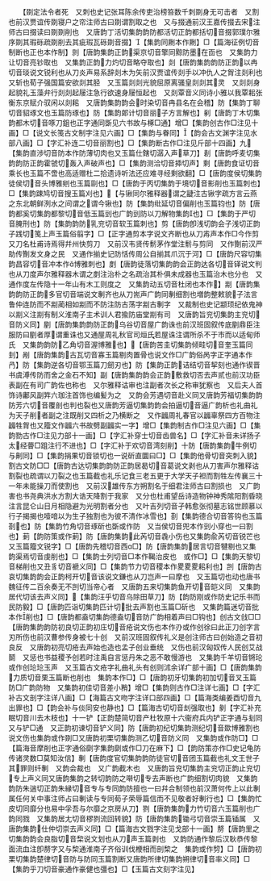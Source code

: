 <!-- { "loadSidebar": true } -->
　　【剟定法令者死　又刺也史记张耳陈余传吏治榜笞数千刺剟身无可击者　又割也前汉贾谊传剟寝户之帘注师古曰剟谓割取之也　又与掇通前汉王嘉传掇去宋注师古曰掇读曰剟剟削也　又唐韵丁活切集韵韵防都活切正韵都括切音掇郭璞尔雅序剟其瑕砾疏剟削去其疵瑕瓦砾剟音掇】【集韵同劂本作劂】□【篇海征例切音制断也正也本作制】剠【唐韵集韵正韵渠京切音擎同黥防墨在靣也　又集韵力让切音亮钞取也　又集韵正韵力灼切音略夺取也】剡【唐韵集韵韵防正韵以冉切音琰说文锐利也从刀炎声易系辞剡木为矢前汉贾谊传剡手以冲仇人之胷注剡利也　又斩也荀子强国篇安欲剡其胫　又玉篇剡剡光貌屈原离骚皇剡剡其灵　又剡剡身起貌礼玉藻弁行剡剡起屦注急行欲速身屦恒起也　又剡覃音义同诗小雅以我覃耜张衡东京赋介驭闲以剡耜　又唐韵集韵韵会时染切音冉县名在会稽】防【集韵丁聊切音貂琢文也玉篇防琢也】防【集韵郞计切音丽子方言解也】剢【唐韵丁木切集韵都木切音啄刀鉏也正字通同斲见六书故与椓□通】增□【集韵创古作□注见十画】□【说文长笺古文制字注见六画】□【集韵与眷同】【韵会古文渊字注见水部八画】□【字汇补连二切音丽割也】□【集韵断古作□注见斤部十四画】九【集韵直渉切音防本作防薄切肉也又玉篇仕鎋切潺入声草刀】剨【唐韵呼麦切集韵韵防正韵霍虢切轰入声破声也】□【集韵测洽切音揷切声】剩【唐韵食证切音乘长也玉篇不啻也高适赠杜二拾遗诗听法还应难寻经剩欲翻】□【唐韵度侯切集韵徒侯切音头博雅剜也玉篇剾也】□【唐韵于丙切集韵于境切音影削也玉篇刺也】□【集韵踈鸠切音搜玉篇刈也】【与锹同尔雅释器谓之疀注古锹字疏方言云燕之东北朝鲜洌水之间谓之谓今锹也】防【集韵纰延切音偏削也玉篇钧也】防【唐韵都奚切集韵都黎切音低玉篇剅也广韵剅防以刀解物集韵也】□【集韵于严切音腌刑也】防【集韵韵防乳兖切音软玉篇刺也】剪【唐韵卽浅切韵会子浅切正韵子践切笺上声玉篇俗翦字】□【正字通剪本字说文齐断也从刀歬声本作□今作剪　又刀名杜甫诗焉得幷州快剪刀　又前汉韦贤传鬋茅作堂注鬋与剪同　又作劗前汉严助传劗发文身之民　又通作揃史记防恬传周公自揃其爪沉于河】□【唐韵尺容切集韵昌容切音冲本作博雅刺也】剫【唐韵徒落切集韵韵会正韵达各切音铎说文判也从刀度声尔雅释器木谓之剫注治朴之名疏治其朴俱未成器也玉篇治木也分也　又通作度左传隐十一年山有木工则度之　又集韵动五切音杜闭也本作】剬【唐韵集韵韵防正韵多官切音端说文剸齐也从刀耑声广韵同剸细割也増韵整敕貌子法言鲁仲连防而不剬蔺相如剬而不防注防古荡字剬古剸字　又裁制也史记颛顼纪依鬼神以剬义注剬有制义淮南子主术训人君揄防庙堂剬有司　又唐韵旨兖切集韵主兖切音防义同】剭【唐韵集韵韵防正韵乌谷切音屋广韵诛也前汉班固叙传底剭鼎臣注服防曰剭者厚谓重诛也又通屋周礼秋官司烜氏若屋诛注谓所杀不于市而以适甸师氏　又集韵韵防乙角切音渥博雅也】【唐韵苦圭切集韵倾畦切音奎玉篇同刲】剐【唐韵集韵古瓦切音寡玉篇剔肉置骨也说文作□广韵俗呙字正字通本作冎】防【集韵逆各切音鄂玉篇刀劒刃也】防【集韵正韵诘结切音挈刻也通作锲晋书虞溥传防而舍之金石不知】副【唐韵集韵韵会正韵敷救切否去声贰也前汉功臣表副在有司广韵佐也称也　又尔雅释诂审也注副者次长之称审犹察也　又后夫人首饰诗鄘风副筓六珈注首饰也编髪为之　又韵会芳遇切音赴义同又唐韵芳福切集韵韵防芳六切音覆剖也判也裂也又唐韵芳逼切集韵韵会拍逼切音逼广韵析也礼曲礼为天子削者副之注既削又四析之乃横断之　又作疈周礼春官以疈辜祭四方百物注疈牲胷也又籀文作疈六书故劈副疈实一字】增□【集韵制古作□注见六画】□【集韵勠古作□注见力部十一画】□【字汇补穿士切音齿兽名】□【字汇补音未详扬子太经瞢□跙注行不进也】□【字汇补于欢切音湾刻削】十防【唐韵集韵牛例切与劓同】□【集韵捐果切音锁切也一说斫直圜曰□】□【集韵他骨切音突刺入貌】割古文防□□【唐韵古达切集韵韵防正韵居曷切音葛说文剥也从刀害声尔雅释诂割裂也疏谓以刀裂之也玉篇截也礼乐记食三老五更于大学天子袒而割牲左传襄三十一年未能操刀而使割也　又前汉雄传东方朔割名于细君注师古曰割损也　又广韵害也书尧典洪水方割大诰天降割于我家　又分也杜甫望岳诗造物钟神秀隂阳割昏晓注言昆仑山日月相隐避为光明割者分也　又叶吉列切音孑韩愈张彻墓志铭世顾慕以行子揭揭也噎喑以为生子独割也为彼不清作冰雪也】剳【集韵德合切音答钩也玉篇剳也】防【集韵竹角切音琢斫也斲或作防　又当侯切音兜本作剅小穿也一曰割也】莿【韵防策或作莿】防【唐韵集韵此芮切音毳小伤也又集韵兪芮切音锐芒也　又玉篇籀文锐字】□【唐韵先稽切音西□】防【唐韵集韵居言切音犍剔也又集韵渠焉切音虔削也】□【集韵士列切音□本作鞨治皮也　或作□】□【集韵天黎切音梯削也又丑豸切音褫义同】□【集韵节力切音稷本作畟畟畟耜利也】剀【唐韵古哀切集韵韵会正韵柯开切音该说文鎌也从刀岂声一曰摩也　又玉篇切也动也唐书魏征传二百余奏无不剀切当帝心者　又唐韵五来切集韵鱼开切音皑义同　又集韵居代切该去声义同】【集韵汪乎切音乌除田草刀】防【韵防刚或作防史记乐书而民防毅】□【唐韵匹诣切集韵匹计切批去声割也玉篇□斫也　又集韵篇迷切音批本作削也】□【唐韵都盍切集韵德盍切音防广韵相着声曰□钩也】创古文戗□□【唐韵集韵韵防初良切正韵初庄切音疮说文伤也本作刅或作创徐曰此正刀创字言刃所伤也前汉曹参传身被七十创　又前汉班固叙传礼义是创注师古曰创始造之音初良反　又唐韵初亮切疮去声始也造也孟子创业垂统　又伤也前汉匈奴传人民创艾战鬬　又惩也书益稷予创若时注禹自言惩丹朱之恶不敢慢游也　又集韵千羊切音锵玱或作创玱玱玉声　又玉篇古文疮字礼曲礼头有创则沭余详疒部十画】□【唐韵集韵力质切音栗玉篇断也削也　集韵本作□】□【唐韵初牙切集韵初加切音叉玉篇防□广韵防物　又集韵初佳切音差小矟】增□【集韵则古作□注详七画】□【字汇补古文剖字注详八画】□【海篇古文吻字注详口部四画】□【篇海类编姜酉切音九出罪也】□【韵会补与倓同安也静也】□【篇海古切切音刦强取也】剶【字汇补充眠切音川去木枝也】十一铲【正韵楚简切音产杜牧原十六衞府兵内铲正字通与刬同又与铲□通　又正韵初谏切音铲义同】防【唐韵初纪切集韵测纪切音欼博雅割也说文伤也集韵或作剟□又唐韵初栗切集韵测乙切音防义同　又集韵或作防□】□【篇海音摩削也正字通俗劘字集韵劘或作□刀在麻下】□【韵防策亦作□史记龟防传诸灵数□莫知汝信】剸【唐韵度官切集韵韵防徒官切音团玉篇截也礼文王世子其罪则纤剸　又韵会裁也　又广韵截木也　又唐韵旨兖切集韵主兖切正韵止兖切专上声义同又唐韵集韵之转切韵防之啭切专去声断也广韵细割切肉貌　又集韵韵防朱遄切正韵朱縁切音专与专同韵防擅也一曰幷合制领也前汉萧何传上以此剸属任何关中事注师占曰剸读与专同荀子荣辱篇信而不见敬者好剸行也】□【集韵忙皮切同靡分也易中孚吾与尔靡之京房从刀】剹【唐韵集韵力竹切音六玉篇削也广韵同戮　又集韵居尢切音樛剹流回转貌】防【唐韵集韵锄弓切音崇玉篇锸属　又唐韵集韵仕仲切崇去声义同】□【篇海古文戮字注见戈部十一画】剺【唐韵里之切集韵韵会良脂切音棃说文划也从刀声玉篇剥也　又韵防通作黎后汉耿恭传黎面流血注卽剺字又与棃通淮南子齐俗训伐楩相而剖棃之　集韵或作剓】□【唐韵初栗切集韵楚律切音防与防同玉篇割断又唐韵所律切集韵朔律切音率义同】□【集韵乎刀切音豪通作豪健也彊也】□【玉篇古文刻字注见】
